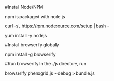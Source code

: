 #Install Node/NPM

npm is packaged with node.js

curl -sL https://rpm.nodesource.com/setup | bash -

yum install -y nodejs


#Install browserify globally

npm install -g browserify


#Run browserify
In the ./js directory, run

browserify phenogrid.js --debug > bundle.js
